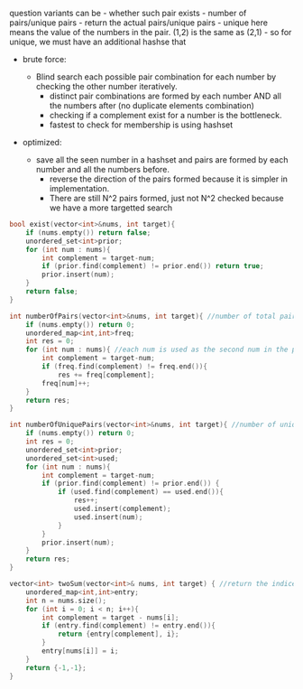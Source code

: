 question variants can be 
    - whether such pair exists
    - number of pairs/unique pairs
    - return the actual pairs/unique pairs
    - unique here means the value of the numbers in the pair. (1,2) is the same as (2,1)
        - so for unique, we must have an additional hashse that 

- brute force:
    - Blind search each possible pair combination for each number by checking the other number iteratively.
        - distinct pair combinations are formed by each number AND all the numbers after (no duplicate elements combination)
        - checking if a complement exist for a number is the bottleneck.
        - fastest to check for membership is using hashset

- optimized:
    - save all the seen number in a hashset and pairs are formed by each number and all the numbers before. 
        - reverse the direction of the pairs formed because it is simpler in implementation.
        - There are still N^2 pairs formed, just not N^2 checked because we have a more targetted search

```cpp
bool exist(vector<int>&nums, int target){
    if (nums.empty()) return false;
    unordered_set<int>prior;
    for (int num : nums){
        int complement = target-num;
        if (prior.find(complement) != prior.end()) return true;
        prior.insert(num);
    }
    return false;
}

int numberOfPairs(vector<int>&nums, int target){ //number of total pairs possible (does not have to be unique)
    if (nums.empty()) return 0;
    unordered_map<int,int>freq;
    int res = 0;
    for (int num : nums){ //each num is used as the second num in the pair, and need to find all possible pairs 
        int complement = target-num;
        if (freq.find(complement) != freq.end()){
            res += freq[complement];
        freq[num]++;
    }
    return res;
}

int numberOfUniquePairs(vector<int>&nums, int target){ //number of unique pairs (unique values)
    if (nums.empty()) return 0;
    int res = 0;
    unordered_set<int>prior;
    unordered_set<int>used;
    for (int num : nums){
        int complement = target-num;
        if (prior.find(complement) != prior.end()) {
            if (used.find(complement) == used.end()){
                res++;
                used.insert(complement); 
                used.insert(num);
            }
        }
        prior.insert(num);
    }
    return res;
}

vector<int> twoSum(vector<int>& nums, int target) { //return the indices of the pair
    unordered_map<int,int>entry;
    int n = nums.size();
    for (int i = 0; i < n; i++){
        int complement = target - nums[i];
        if (entry.find(complement) != entry.end()){ 
            return {entry[complement], i};
        }
        entry[nums[i]] = i; 
    }
    return {-1,-1};
}
``` 
    


